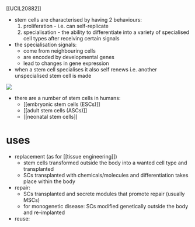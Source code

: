 [[UCIL20882]]

- stem cells are characterised by having 2 behaviours:
	1. proliferation - i.e. can self-replicate
	2. specialisation - the ability to differentiate into a variety of specialised cell types after receiving certain signals
- the specialisation signals:
	- come from neighbouring cells
	- are encoded by developmental genes
	- lead to changes in gene expression
- when a stem cell specialises it also self renews i.e. another unspecialised stem cell is made

![](https://i.imgur.com/jpF4aO4.png)

- there are a number of stem cells in humans:
	- [[embryonic stem cells (ESCs)]]
	- [[adult stem cells (ASCs)]]
	- [[neonatal stem cells]]

# uses

- replacement (as for [[tissue engineering]])
	- stem cells transformed outside the body into a wanted cell type and transplanted
	- SCs transplanted with chemicals/molecules and differentiation takes place within the body
- repair:
	- SCs transplanted and secrete modules that promote repair (usually MSCs)
	- for monogenetic disease: SCs modified genetically outside the body and re-implanted
- reuse:


